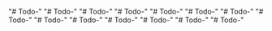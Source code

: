 "# Todo-" 
"# Todo-" 
"# Todo-" 
"# Todo-" 
"# Todo-" 
"# Todo-" 
"# Todo-" 
"# Todo-" 
"# Todo-" 
"# Todo-" 
"# Todo-" 
"# Todo-" 
"# Todo-" 
"# Todo-" 
